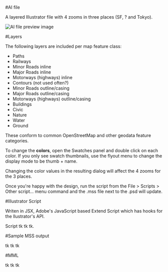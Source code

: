 #AI file

A layered Illustrator file with 4 zooms in three places (SF, ? and Tokyo). 

![AI file preview image](https://github.com/nvkelso/carto-css-map-styling/raw/master/tools/ai_to_mss/MAP_colors.png)

#Layers

The following layers are included per map feature class:

* Paths
* Railways
* Minor Roads inline
* Major Roads inline
* Motorways (highways) inline
* Contours (not used often?)
* Minor Roads outline/casing
* Major Roads outline/casing
* Motorways (highways) outline/casing
* Buildings
* Civic
* Nature
* Water
* Ground

These conform to common OpenStreetMap and other geodata feature categories.

To change the **colors**, open the Swatches panel and double click on each color. If you only see swatch thumbnails, use the flyout menu to change the display mode to be thumb + name.

Changing the color values in the resulting dialog will affect the 4 zooms for the 3 places. 

Once you're happy with the design, run the script from the File > Scripts > Other script... menu command and the .mss file next to the .psd will update.

#Illustrator Script

Writen in JSX, Adobe's JavaScript based Extend Script which has hooks for the llustrator's API.

Script tk tk tk.

#Sample MSS output

tk tk tk

#MML

tk tk tk